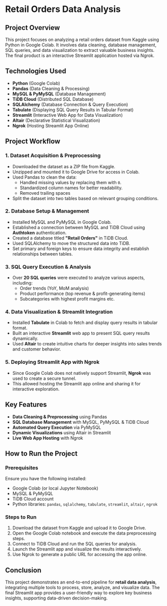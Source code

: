 # Retail Orders Data Analysis

## Project Overview
This project focuses on analyzing a retail orders dataset from Kaggle using Python in Google Colab. It involves data cleaning, database management, SQL queries, and data visualization to extract valuable business insights. The final product is an interactive Streamlit application hosted via Ngrok.

## Technologies Used
- **Python** (Google Colab)
- **Pandas** (Data Cleaning & Processing)
- **MySQL & PyMySQL** (Database Management)
- **TiDB Cloud** (Distributed SQL Database)
- **SQLAlchemy** (Database Connection & Query Execution)
- **Tabulate** (Displaying SQL Query Results in Tabular Format)
- **Streamlit** (Interactive Web App for Data Visualization)
- **Altair** (Declarative Statistical Visualization)
- **Ngrok** (Hosting Streamlit App Online)

## Project Workflow
### 1. **Dataset Acquisition & Preprocessing**
- Downloaded the dataset as a ZIP file from Kaggle.
- Unzipped and mounted it to Google Drive for access in Colab.
- Used Pandas to clean the data:
  - Handled missing values by replacing them with `0`.
  - Standardized column names for better readability.
  - Removed trailing spaces
- Split the dataset into two tables based on relevant grouping conditions.

### 2. **Database Setup & Management**
- Installed MySQL and PyMySQL in Google Colab.
- Established a connection between MySQL and TiDB Cloud using **Authtoken** authentication.
- Created a database titled **"Retail Orders"** in TiDB Cloud.
- Used SQLAlchemy to move the structured data into TiDB.
- Set primary and foreign keys to ensure data integrity and establish relationships between tables.

### 3. **SQL Query Execution & Analysis**
- Over **20 SQL queries** were executed to analyze various aspects, including:
  - Order trends (YoY, MoM analysis)
  - Product performance (top revenue & profit-generating items)
  - Subcategories with highest profit margins
  etc.

### 4. **Data Visualization & Streamlit Integration**
- Installed **Tabulate** in Colab to fetch and display query results in tabular format.
- Built an interactive **Streamlit** web app to present SQL query results dynamically.
- Used **Altair** to create intuitive charts for deeper insights into sales trends and customer behavior.

### 5. **Deploying Streamlit App with Ngrok**
- Since Google Colab does not natively support Streamlit, **Ngrok** was used to create a secure tunnel.
- This allowed hosting the Streamlit app online and sharing it for interactive exploration.

## Key Features
- **Data Cleaning & Preprocessing** using Pandas
- **SQL Database Management** with MySQL, PyMySQL & TiDB Cloud
- **Automated Query Execution** via PyMySQL
- **Dynamic Visualizations** using Altair in Streamlit
- **Live Web App Hosting** with Ngrok

## How to Run the Project
### Prerequisites
Ensure you have the following installed:
- Google Colab (or local Jupyter Notebook)
- MySQL & PyMySQL
- TiDB Cloud account
- Python libraries: `pandas`, `sqlalchemy`, `tabulate`, `streamlit`, `altair`, `ngrok`

### Steps to Run
1. Download the dataset from Kaggle and upload it to Google Drive.
2. Open the Google Colab notebook and execute the data preprocessing steps.
3. Connect to TiDB Cloud and run the SQL queries for analysis.
4. Launch the Streamlit app and visualize the results interactively.
5. Use Ngrok to generate a public URL for accessing the app online.

## Conclusion
This project demonstrates an end-to-end pipeline for **retail data analysis**, integrating multiple tools to process, store, analyze, and visualize data. The final Streamlit app provides a user-friendly way to explore key business insights, supporting data-driven decision-making.
